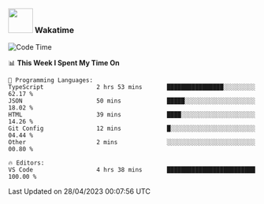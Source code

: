 ### <img src="https://media.giphy.com/media/VgCDAzcKvsR6OM0uWg/giphy.gif" width="50"> Wakatime

  <!--START_SECTION:waka-->
![Code Time](http://img.shields.io/badge/Code%20Time-1%2C383%20hrs%2029%20mins-blue)

📊 **This Week I Spent My Time On** 

```text
💬 Programming Languages: 
TypeScript               2 hrs 53 mins       ████████████████░░░░░░░░░   62.17 % 
JSON                     50 mins             █████░░░░░░░░░░░░░░░░░░░░   18.02 % 
HTML                     39 mins             ████░░░░░░░░░░░░░░░░░░░░░   14.26 % 
Git Config               12 mins             █░░░░░░░░░░░░░░░░░░░░░░░░   04.44 % 
Other                    2 mins              ░░░░░░░░░░░░░░░░░░░░░░░░░   00.80 % 

🔥 Editors: 
VS Code                  4 hrs 38 mins       █████████████████████████   100.00 % 
```


 Last Updated on 28/04/2023 00:07:56 UTC
<!--END_SECTION:waka-->
